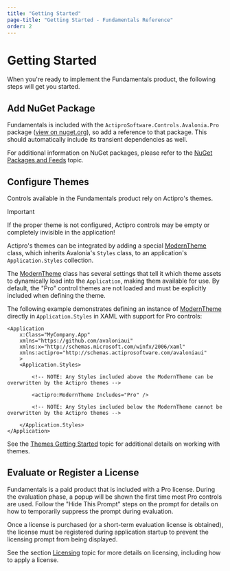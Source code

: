 ```yaml
---
title: "Getting Started"
page-title: "Getting Started - Fundamentals Reference"
order: 2
---
```

# Getting Started

When you're ready to implement the Fundamentals product, the following steps will get you started.

## Add NuGet Package

Fundamentals is included with the `ActiproSoftware.Controls.Avalonia.Pro` package ([view on nuget.org](https://www.nuget.org/packages/ActiproSoftware.Controls.Avalonia.Pro)), so add a reference to that package. This should automatically include its transient dependencies as well.

For additional information on NuGet packages, please refer to the [NuGet Packages and Feeds](../nuget.md) topic.

## Configure Themes

Controls available in the Fundamentals product rely on Actipro's themes.

> [!IMPORTANT]
> If the proper theme is not configured, Actipro controls may be empty or completely invisible in the application!

Actipro's themes can be integrated by adding a special [ModernTheme](xref:@ActiproUIRoot.Themes.ModernTheme) class, which inherits Avalonia's `Styles` class, to an application's `Application.Styles` collection.

The [ModernTheme](xref:@ActiproUIRoot.Themes.ModernTheme) class has several settings that tell it which theme assets to dynamically load into the `Application`, making them available for use.  By default, the "Pro" control themes are not loaded and must be explicitly included when defining the theme.

The following example demonstrates defining an instance of [ModernTheme](xref:@ActiproUIRoot.Themes.ModernTheme) directly in `Application.Styles` in XAML with support for Pro controls:

```xaml
<Application
	x:Class="MyCompany.App"
	xmlns="https://github.com/avaloniaui"
	xmlns:x="http://schemas.microsoft.com/winfx/2006/xaml"
	xmlns:actipro="http://schemas.actiprosoftware.com/avaloniaui"
	>
	<Application.Styles>

		<!-- NOTE: Any Styles included above the ModernTheme can be overwritten by the Actipro themes -->

		<actipro:ModernTheme Includes="Pro" />

		<!-- NOTE: Any Styles included below the ModernTheme cannot be overwritten by the Actipro themes -->

	</Application.Styles>
</Application>
```

See the [Themes Getting Started](../themes/getting-started.md) topic for additional details on working with themes.

## Evaluate or Register a License

Fundamentals is a paid product that is included with a Pro license.  During the evaluation phase, a popup will be shown the first time most Pro controls are used.  Follow the "Hide This Prompt" steps on the prompt for details on how to temporarily suppress the prompt during evaluation.

Once a license is purchased (or a short-term evaluation license is obtained), the license must be registered during application startup to prevent the licensing prompt from being displayed.

See the section [Licensing](../licensing.md) topic for more details on licensing, including how to apply a license.